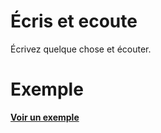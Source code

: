 # Écris et ecoute
Écrivez quelque chose et écouter.

# Exemple
**[Voir un exemple](https://text-pour-parler.netlify.app "Clic ici pour prévisualiser")**
